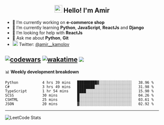 <h2 align="center"><img src="https://media.giphy.com/media/hvRJCLFzcasrR4ia7z/giphy.gif" width="25px"> Hello! I'm Amir</h2>

- 🔭 I’m currently working on **e-commerce shop**
- 🌱 I’m currently learning **Python**, **JavaScript**, **ReactJs** and **Django**
- 🤔 I’m looking for help with **ReactJs**
- 💬 Ask me about **Python**, **Git**
- <img alt="Amir Kamolov | Twitter" width="18px" src="https://raw.githubusercontent.com/peterthehan/peterthehan/master/assets/twitter.svg" /> Twitter: [@amir__kamolov ](https://twitter.com/amir__kamolov)

[![codewars](https://www.codewars.com/users/Kamolov%20Amir/badges/micro)](https://www.codewars.com/users/Kamolov%20Amir)
[![wakatime](https://wakatime.com/badge/user/12da36de-2fca-4ef2-bb44-ec10c4750b61.svg)](https://wakatime.com/@12da36de-2fca-4ef2-bb44-ec10c4750b61)
![](https://komarev.com/ghpvc/?username=Amir0715&style=flat-square)
---

📊 **Weekly development breakdown**
<!--START_SECTION:waka-->

```text
Python           4 hrs 39 mins   █████████▓░░░░░░░░░░░░░░░   38.96 %
C#               3 hrs 49 mins   ████████░░░░░░░░░░░░░░░░░   31.98 %
TypeScript       1 hr 54 mins    ████░░░░░░░░░░░░░░░░░░░░░   15.90 %
SCSS             30 mins         █░░░░░░░░░░░░░░░░░░░░░░░░   04.26 %
CSHTML           25 mins         █░░░░░░░░░░░░░░░░░░░░░░░░   03.61 %
JSON             20 mins         ▓░░░░░░░░░░░░░░░░░░░░░░░░   02.92 %
```

<!--END_SECTION:waka-->

---

![LeetCode Stats](https://leetcard.jacoblin.cool/Amir0715?theme=dark&font=Noto%20Sans%20Mono&ext=heatmap)
